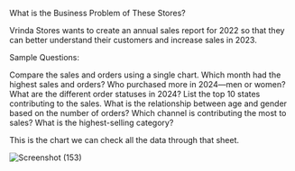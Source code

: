 What is the Business Problem of These Stores?

Vrinda Stores wants to create an annual sales report for 2022 so that they can better understand their customers and increase sales in 2023.

Sample Questions:

Compare the sales and orders using a single chart.
Which month had the highest sales and orders?
Who purchased more in 2024—men or women?
What are the different order statuses in 2024?
List the top 10 states contributing to the sales.
What is the relationship between age and gender based on the number of orders?
Which channel is contributing the most to sales?
What is the highest-selling category?

This is the chart we can check all the data through that sheet.


![Screenshot (153)](https://github.com/user-attachments/assets/6d8b4b44-4000-4584-b895-f6d9a725ef21)
